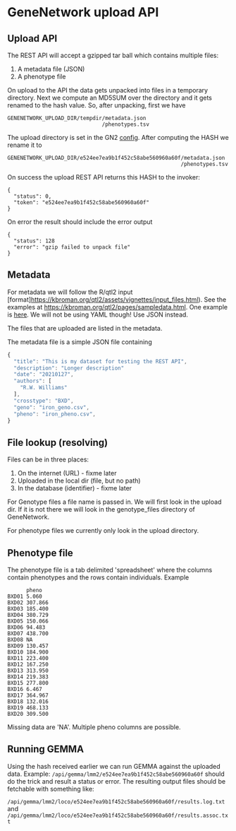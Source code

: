 # GeneNetwork upload API

## Upload API

The REST API will accept a gzipped tar ball which contains multiple
files:

1. A metadata file (JSON)
2. A phenotype file

On upload to the API the data gets unpacked into files in a temporary
directory. Next we compute an MD5SUM over the directory and it gets
renamed to the hash value. So, after unpacking, first we have

```
GENENETWORK_UPLOAD_DIR/tempdir/metadata.json
                              /phenotypes.tsv
```

The upload directory is set in the GN2
[config](https://github.com/genenetwork/genenetwork2/blob/testing/etc/default_settings.py). After
computing the HASH we rename it to

```
GENENETWORK_UPLOAD_DIR/e524ee7ea9b1f452c58abe560960a60f/metadata.json
                                                       /phenotypes.tsv
```

On success the upload REST API returns this HASH to the invoker:

```
{
  "status": 0,
  "token": "e524ee7ea9b1f452c58abe560960a60f"
}
```

On error the result should include the error output

```
{
  "status": 128
  "error": "gzip failed to unpack file"
}
```

## Metadata

For metadata we will follow the R/qtl2 input
[format]https://kbroman.org/qtl2/assets/vignettes/input_files.html).
See the examples at https://kbroman.org/qtl2/pages/sampledata.html.
One example is
[here](https://github.com/kbroman/qtl2/blob/gh-pages/assets/sampledata/iron/iron.yaml). We
will not be using YAML though! Use JSON instead.


The files that are uploaded are listed in the metadata.

The metadata file is a simple JSON file containing

```js
{
  "title": "This is my dataset for testing the REST API",
  "description": "Longer description"
  "date": "20210127",
  "authors": [
    "R.W. Williams"
  ],
  "crosstype": "BXD",
  "geno": "iron_geno.csv",
  "pheno": "iron_pheno.csv",
}
```

## File lookup (resolving)

Files can be in three places:

1. On the internet (URL) - fixme later
2. Uploaded in the local dir (file, but no path)
3. In the database (identifier) - fixme later

For Genotype files a file name is passed in. We will first look in the
upload dir. If it is not there we will look in the genotype_files
directory of GeneNetwork.

For phenotype files we currently only look in the upload directory.

## Phenotype file

The phenotype file is a tab delimited 'spreadsheet' where the columns
contain phenotypes and the rows contain individuals. Example

```
      pheno
BXD01 5.060
BXD02 307.866
BXD03 185.400
BXD04 380.729
BXD05 150.066
BXD06 94.483
BXD07 438.700
BXD08 NA
BXD09 130.457
BXD10 184.900
BXD11 223.400
BXD12 167.250
BXD13 313.950
BXD14 219.383
BXD15 277.800
BXD16 6.467
BXD17 364.967
BXD18 132.016
BXD19 468.133
BXD20 309.500
```

Missing data are 'NA'. Multiple pheno columns are possible.

## Running GEMMA

Using the hash received earlier we can run GEMMA against the uploaded
data. Example: `/api/gemma/lmm2/e524ee7ea9b1f452c58abe560960a60f`
should do the trick and result a status or error. The resulting output
files should be fetchable with something like:

`/api/gemma/lmm2/loco/e524ee7ea9b1f452c58abe560960a60f/results.log.txt`
and
`/api/gemma/lmm2/loco/e524ee7ea9b1f452c58abe560960a60f/results.assoc.txt`
